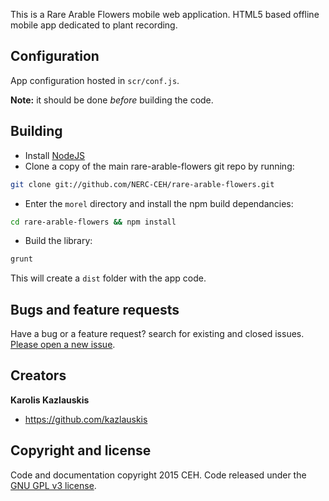 This is a Rare Arable Flowers mobile web application. HTML5 based offline mobile 
app dedicated to plant recording.

## Configuration

App configuration hosted in `scr/conf.js`.

**Note:** it should be done *before* building the code.

## Building

- Install [NodeJS](http://nodejs.org/)
- Clone a copy of the main rare-arable-flowers git repo by running:

```bash
git clone git://github.com/NERC-CEH/rare-arable-flowers.git
```

- Enter the `morel` directory and install the npm build dependancies:

```bash
cd rare-arable-flowers && npm install
```

- Build the library: 

```bash
grunt
```

This will create a `dist` folder with the app code.


## Bugs and feature requests

Have a bug or a feature request? search for existing and closed issues. [Please open a new issue](https://github.com/NERC-CEH/rare-arable-flowers/issues).


## Creators

**Karolis Kazlauskis**

- <https://github.com/kazlauskis>



## Copyright and license

Code and documentation copyright 2015 CEH. Code released under the [GNU GPL v3 license](LICENSE).